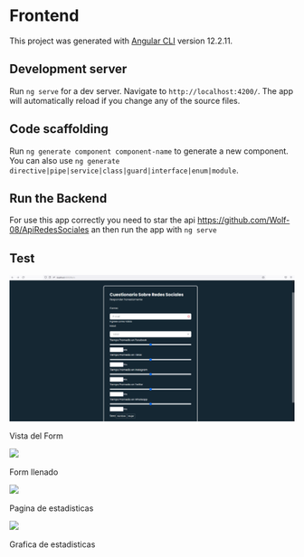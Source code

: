 # Frontend

This project was generated with [Angular CLI](https://github.com/angular/angular-cli) version 12.2.11.

## Development server

Run `ng serve` for a dev server. Navigate to `http://localhost:4200/`. The app will automatically reload if you change any of the source files.

## Code scaffolding

Run `ng generate component component-name` to generate a new component. You can also use `ng generate directive|pipe|service|class|guard|interface|enum|module`.

## Run the Backend

For use this app correctly you need to star the api https://github.com/Wolf-08/ApiRedesSociales an then run the app  with `ng serve`

## Test
![encuesta1](\src\assets\encuesta1.png)

Vista del Form 

![](C:\Users\aleja\Desktop\emqu\frontend\src\assets\encuesta2.png)

Form llenado 

![](C:\Users\aleja\Desktop\emqu\frontend\src\assets\stats1.png)

Pagina de estadisticas 

![](C:\Users\aleja\Desktop\emqu\frontend\src\assets\stats2.png)

Grafica de estadisticas